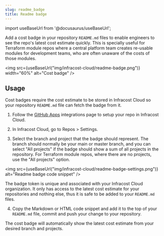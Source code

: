 ```yaml
---
slug: readme_badge
title: Readme badge
---
```


import useBaseUrl from '@docusaurus/useBaseUrl';

Add a cost badge in your repository `README.md` files to enable engineers to see the repo's latest cost estimate quickly. This is specially useful for Terraform module repos where a central platform team creates re-usable modules for development teams, who are often unaware of the costs of those modules.

<img src={useBaseUrl("img/infracost-cloud/readme-badge.png")} width="60%" alt="Cost badge" />

## Usage

Cost badges require the cost estimate to be stored in Infracost Cloud so your repository `README.md` file can fetch the badge from it.

1. Follow the [GitHub Apps](/docs/integrations/github_app) integrations page to setup your repo in Infracost Cloud.

2. In Infracost Cloud, go to Repos > Settings.

3. Select the branch and project that the badge should represent. The branch should normally be your main or master branch, and you can select "All projects" if the badge should show a sum of all projects in the repository. For Terraform module repos, where there are no projects, use the "All projects" option.

<img src={useBaseUrl("img/infracost-cloud/readme-badge-settings.png")} alt="Readme badge code snippet" />

The badge token is unique and associated with your Infracost Cloud organization. It only has access to the latest cost estimate for your repositories and nothing else, thus it is safe to be added to your `README.md` files.

4. Copy the Markdown or HTML code snippet and add it to the top of your `README.md` file, commit and push your change to your repository.

The cost badge will automatically show the latest cost estimate from your desired branch and projects.

